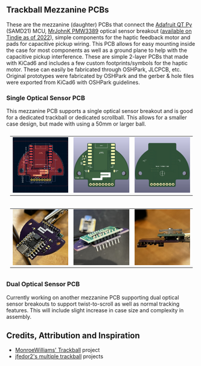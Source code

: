 ## Trackball Mezzanine PCBs

These are the mezzanine (daughter) PCBs that connect the <a href="https://www.adafruit.com/product/4600">Adafruit QT Py</a> (SAMD21) MCU, <a href="https://github.com/mrjohnk/PMW3389DM">MrJohnK PMW3389</a> optical sensor breakout (<a href="https://www.tindie.com/products/jkicklighter/pmw3389-motion-sensor/">available on Tindie as of 2022</a>), simple components for the haptic feedback motor and pads for capacitive pickup wiring. This PCB allows for easy mounting inside the case for most components as well as a ground plane to help with the capacitive pickup interference. These are simple 2-layer PCBs that made with KiCad6 and includes a few custom footprints/symbols for the haptic motor. These can easily be fabricated through OSHPark, JLCPCB, etc. Original prototypes were fabricated by OSHPark and the gerber & hole files were exported from KiCad6 with OSHPark guidelines.

### Single Optical Sensor PCB

This mezzanine PCB supports a single optical sensor breakout and is good for a dedicated trackball or dedicated scrollball. This allows for a smaller case design, but made with using a 50mm or larger ball.

<table style="padding: 10px">
	<tr>
		<td width="33%"><img width="100%" src="./pictures/20221216-PCB-editor-v01-front.jpg"></td>
		<td width="33%"><img width="100%" src="./pictures/20221216-PCB-3D-v01-front.jpg"></td>
		<td width="33%"><img width="100%" src="./pictures/20221216-PCB-3D-v01-back.jpg"></td>
	</tr>
</table>

<table style="padding: 10px">
	<tr>
		<td width="33%"><img width="100%" src="./pictures/20221216-PCB-build-v01-front.jpg"></td>
		<td width="33%"><img width="100%" src="./pictures/20221216-PCB-build-v01-back.jpg"></td>
		<td width="33%"><img width="100%" src="./pictures/20221216-PCB-build-v01-side.jpg"></td>
	</tr>
</table>

### Dual Optical Sensor PCB

Currently working on another mezzanine PCB supporting dual optical sensor breakouts to support twist-to-scroll as well as normal tracking features. This will include slight increase in case size and complexity in assembly.

## Credits, Attribution and Inspiration

* <a href="https://github.com/monroewilliams/trackball">MonroeWilliams' Trackball</a> project
* <a href="https://github.com/jfedor2">jfedor2's multiple trackball</a> projects